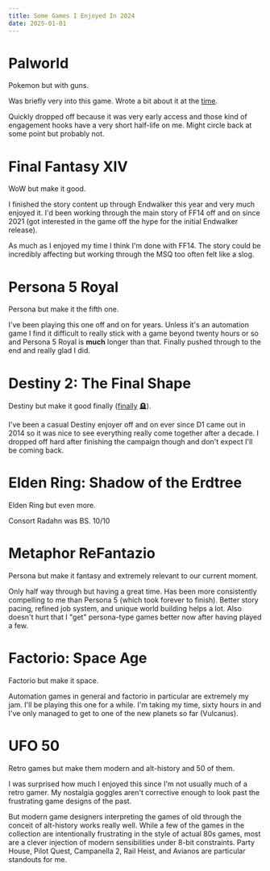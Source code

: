 ```yaml
---
title: Some Games I Enjoyed In 2024
date: 2025-01-01
---
```


# Palworld

Pokemon but with guns.

Was briefly very into this game. Wrote a bit about it at the [time](https://www.disnetdev.com/blog/2024-01-28-division-of-labor-how-palworlds-mechanics-hooked-me/). 

Quickly dropped off because it was very early access and those kind of engagement hooks have a very short half-life on me. Might circle back at some point but probably not.

# Final Fantasy XIV

WoW but make it good.

I finished the story content up through Endwalker this year and very much enjoyed it. I'd been working through the main story of FF14 off and on since 2021 (got interested in the game off the hype for the initial Endwalker release).

As much as I enjoyed my time I think I'm done with FF14. The story could be incredibly affecting but working through the MSQ too often felt like a slog. 

# Persona 5 Royal

Persona but make it the fifth one.

I've been playing this one off and on for years. Unless it's an automation game I find it difficult to really stick with a game beyond twenty hours or so and Persona 5 Royal is **much** longer than that. Finally pushed through to the end and really glad I did.

# Destiny 2: The Final Shape

Destiny but make it good finally ([finally](https://www.forbes.com/sites/paultassi/2024/08/01/mass-bungie-layoffs-draw-fury-from-destiny-2-fans-past-and-present-employees/) 🪦).

I've been a casual Destiny enjoyer off and on ever since D1 came out in 2014 so it was nice to see everything really come together after a decade. I dropped off hard after finishing the campaign though and don't expect I'll be coming back.

# Elden Ring: Shadow of the Erdtree

Elden Ring but even more.

Consort Radahn was BS. 10/10

# Metaphor ReFantazio

Persona but make it fantasy and extremely relevant to our current moment.

Only half way through but having a great time. Has been more consistently compelling to me than Persona 5 (which took forever to finish). Better story pacing, refined job system, and unique world building helps a lot. Also doesn't hurt that I "get" persona-type games better now after having played a few.

# Factorio: Space Age

Factorio but make it space.

Automation games in general and factorio in particular are extremely my jam. I'll be playing this one for a while. I'm taking my time, sixty hours in and I've only managed to get to one of the new planets so far (Vulcanus). 

# UFO 50

Retro games but make them modern and alt-history and 50 of them.

I was surprised how much I enjoyed this since I'm not usually much of a retro gamer. My nostalgia goggles aren't corrective enough to look past the frustrating game designs of the past. 

But modern game designers interpreting the games of old through the conceit of alt-history works really well. While a few of the games in the collection are intentionally frustrating in the style of actual 80s games, most are a clever injection of modern sensibilities under 8-bit constraints. Party House, Pilot Quest, Campanella 2, Rail Heist, and Avianos are particular standouts for me.​​​​​​​​​​​​​​​​